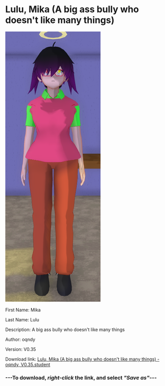 # Lulu, Mika (A big ass bully who doesn't like many things)

<img src = "https://raw.githubusercontent.com/Arbiter1223/Daigaku-Gurashi-Custom-Students/master/Students/Files/Lulu%2C%20Mika%20(A%20big%20ass%20bully%20who%20doesn't%20like%20many%20things).png">

First Name: Mika

Last Name: Lulu

Description: A big ass bully who doesn't like many things

Author: oqndy

Version: V0.35

Download link: <a href="https://raw.githubusercontent.com/Arbiter1223/Daigaku-Gurashi-Custom-Students/master/Students/Files/Lulu%2C%20Mika%20(A%20big%20ass%20bully%20who%20doesn't%20like%20many%20things)%20-%20oqndy%2C%20V0.35.student">Lulu, Mika (A big ass bully who doesn't like many things) - oqndy, V0.35.student</a>

### ---**To download, _right-click_ the link, and select _"Save as"_**---
